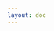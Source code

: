 ```yaml
---
layout: doc
---
```


<script setup>
import { useData } from 'vitepress'
import { content, pageElement } from './src/i18n/content'
import { defaultLocale, getCurrentContentWithFallback } from './src/i18n/config'
import Profile from '.vitepress/theme/components/Profile.vue'

const { lang } = useData()
const defaultContent = content[defaultLocale]
const currentContent = getCurrentContentWithFallback(content, lang.value, ['personalInfo'])
const currentElement = getCurrentContentWithFallback(pageElement, lang.value, ['about'])
</script>

<template>
  <div class="about-page">
    <h1>{{ currentElement.about.title }}</h1>
    <Profile />
  </div>
</template>

<style scoped>
.about-page {
  max-width: 800px;
  margin: 0 auto;
  padding: 2rem;
}

h1 {
  font-size: 2.5rem;
  font-weight: 700;
  color: var(--vp-c-text-1);
  margin-bottom: 2rem;
  text-align: center;
}
</style> 